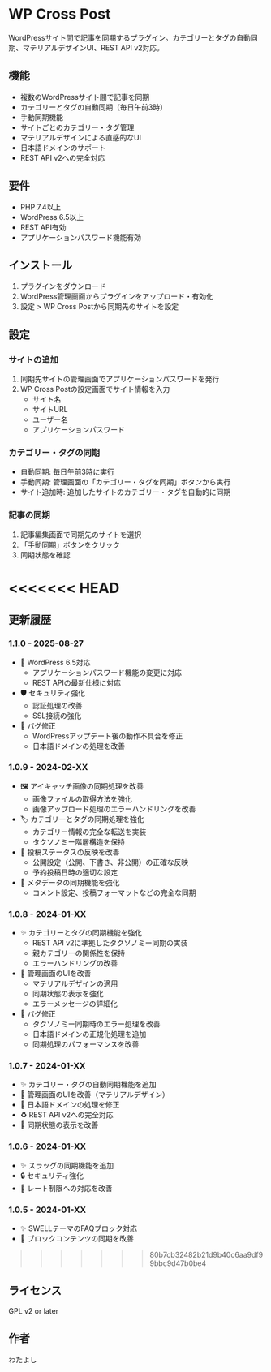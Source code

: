 # WP Cross Post

WordPressサイト間で記事を同期するプラグイン。カテゴリーとタグの自動同期、マテリアルデザインUI、REST API v2対応。

## 機能

- 複数のWordPressサイト間で記事を同期
- カテゴリーとタグの自動同期（毎日午前3時）
- 手動同期機能
- サイトごとのカテゴリー・タグ管理
- マテリアルデザインによる直感的なUI
- 日本語ドメインのサポート
- REST API v2への完全対応

## 要件

- PHP 7.4以上
- WordPress 6.5以上
- REST API有効
- アプリケーションパスワード機能有効

## インストール

1. プラグインをダウンロード
2. WordPress管理画面からプラグインをアップロード・有効化
3. 設定 > WP Cross Postから同期先のサイトを設定

## 設定

### サイトの追加

1. 同期先サイトの管理画面でアプリケーションパスワードを発行
2. WP Cross Postの設定画面でサイト情報を入力
   - サイト名
   - サイトURL
   - ユーザー名
   - アプリケーションパスワード

### カテゴリー・タグの同期

- 自動同期: 毎日午前3時に実行
- 手動同期: 管理画面の「カテゴリー・タグを同期」ボタンから実行
- サイト追加時: 追加したサイトのカテゴリー・タグを自動的に同期

### 記事の同期

1. 記事編集画面で同期先のサイトを選択
2. 「手動同期」ボタンをクリック
3. 同期状態を確認

<<<<<<< HEAD
=======
## 更新履歴

### 1.1.0 - 2025-08-27
- 🔄 WordPress 6.5対応
  - アプリケーションパスワード機能の変更に対応
  - REST APIの最新仕様に対応
- 🛡️ セキュリティ強化
  - 認証処理の改善
  - SSL接続の強化
- 🐛 バグ修正
  - WordPressアップデート後の動作不具合を修正
  - 日本語ドメインの処理を改善

### 1.0.9 - 2024-02-XX
- 🖼️ アイキャッチ画像の同期処理を改善
  - 画像ファイルの取得方法を強化
  - 画像アップロード処理のエラーハンドリングを改善
- 🏷️ カテゴリーとタグの同期処理を強化
  - カテゴリー情報の完全な転送を実装
  - タクソノミー階層構造を保持
- 📝 投稿ステータスの反映を改善
  - 公開設定（公開、下書き、非公開）の正確な反映
  - 予約投稿日時の適切な設定
- 🔄 メタデータの同期機能を強化
  - コメント設定、投稿フォーマットなどの完全な同期

### 1.0.8 - 2024-01-XX
- ✨ カテゴリーとタグの同期機能を強化
  - REST API v2に準拠したタクソノミー同期の実装
  - 親カテゴリーの関係性を保持
  - エラーハンドリングの改善
- 💄 管理画面のUIを改善
  - マテリアルデザインの適用
  - 同期状態の表示を強化
  - エラーメッセージの詳細化
- 🐛 バグ修正
  - タクソノミー同期時のエラー処理を改善
  - 日本語ドメインの正規化処理を追加
  - 同期処理のパフォーマンスを改善

### 1.0.7 - 2024-01-XX
- ✨ カテゴリー・タグの自動同期機能を追加
- 🎨 管理画面のUIを改善（マテリアルデザイン）
- 🐛 日本語ドメインの処理を修正
- ♻️ REST API v2への完全対応
- 🔧 同期状態の表示を改善

### 1.0.6 - 2024-01-XX
- ✨ スラッグの同期機能を追加
- 🔒 セキュリティ強化
- 🐛 レート制限への対応を改善

### 1.0.5 - 2024-01-XX
- ✨ SWELLテーマのFAQブロック対応
- 🎨 ブロックコンテンツの同期を改善
>>>>>>> 80b7cb32482b21d9b40c6aa9df99bbc9d47b0be4

## ライセンス

GPL v2 or later

## 作者

わたよし
